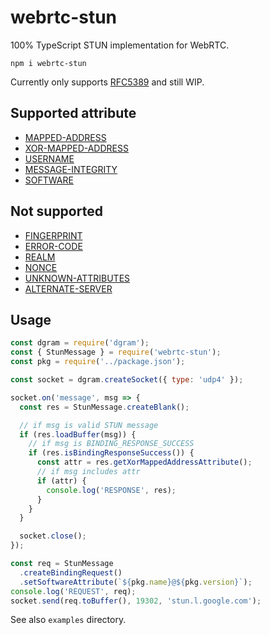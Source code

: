 # webrtc-stun

100% TypeScript STUN implementation for WebRTC.

```
npm i webrtc-stun
```

Currently only supports [RFC5389](https://tools.ietf.org/html/rfc5389) and still WIP.

## Supported attribute
- [MAPPED-ADDRESS](https://tools.ietf.org/html/rfc5389#section-15.1)
- [XOR-MAPPED-ADDRESS](https://tools.ietf.org/html/rfc5389#section-15.2)
- [USERNAME](https://tools.ietf.org/html/rfc5389#section-15.3)
- [MESSAGE-INTEGRITY](https://tools.ietf.org/html/rfc5389#section-15.4)
- [SOFTWARE](https://tools.ietf.org/html/rfc5389#section-15.10)

## Not supported
- [FINGERPRINT](https://tools.ietf.org/html/rfc5389#section-15.5)
- [ERROR-CODE](https://tools.ietf.org/html/rfc5389#section-15.6)
- [REALM](https://tools.ietf.org/html/rfc5389#section-15.7)
- [NONCE](https://tools.ietf.org/html/rfc5389#section-15.8)
- [UNKNOWN-ATTRIBUTES](https://tools.ietf.org/html/rfc5389#section-15.9)
- [ALTERNATE-SERVER](https://tools.ietf.org/html/rfc5389#section-15.11)

## Usage

```javascript
const dgram = require('dgram');
const { StunMessage } = require('webrtc-stun');
const pkg = require('../package.json');

const socket = dgram.createSocket({ type: 'udp4' });

socket.on('message', msg => {
  const res = StunMessage.createBlank();

  // if msg is valid STUN message
  if (res.loadBuffer(msg)) {
    // if msg is BINDING_RESPONSE_SUCCESS
    if (res.isBindingResponseSuccess()) {
      const attr = res.getXorMappedAddressAttribute();
      // if msg includes attr
      if (attr) {
        console.log('RESPONSE', res);
      }
    }
  }

  socket.close();
});

const req = StunMessage
  .createBindingRequest()
  .setSoftwareAttribute(`${pkg.name}@${pkg.version}`);
console.log('REQUEST', req);
socket.send(req.toBuffer(), 19302, 'stun.l.google.com');
```

See also `examples` directory.
